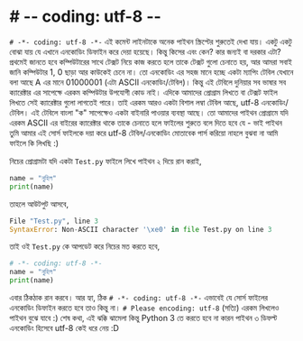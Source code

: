 # \# -- coding: utf-8 --

`# -*- coding: utf-8 -*-` এই কমেন্ট লাইনটাকে অনেক পাইথন স্ক্রিপ্টের শুরুতেই দেখা যায়। একটু একটু বোঝা যায় যে এখানে এনকোডিং ডিফাইন করে দেয়া হয়েছে। কিন্তু কিসের এবং কেন? কার জন্যই বা দরকার এটা? প্রথমেই জানতে হবে কম্পিউটারের সাথে টেক্সট নিয়ে কাজ করতে হলে তাকে টেক্সট গুলো চেনাতে হয়, আর আমরা সবাই জানি কম্পিউটার 1, 0 ছাড়া আর কাউকেই চেনে না। তো এনকোডিং এর সহজ মানে হচ্ছে একটা ম্যাপিং টেবিল যেখানে বলা আছে A এর মানে 01000001 \(এটা ASCII এনকোডিং/টেবিল\)। কিন্তু এই টেবিলে দুনিয়ার সব ভাষার সব ক্যারেক্টার এর সাপেক্ষে এরকম কম্পিউটার উপযোগী কোড নাই। এদিকে আমাদের প্রোগ্রাম লিখতে বা টেক্সট ফাইল লিখতে সেই ক্যারেক্টার গুলো লাগতেই পারে। তাই এরকম আরও একটা বিশাল লম্বা টেবিল আছে, utf-8 এনকোডিং/টেবিল। এই টেবিলে বাংলা "ক" সাপেক্ষেও একটা বাইনারি পাওয়ার ব্যবস্থা আছে। তো আমাদের পাইথন প্রোগ্রামে যদি এরকম ASCII এর বাইরের ক্যারেক্টার থাকে তাকে চেনাতে হলে ফাইলের শুরুতে বলে দিতে হবে যে - ভাই পাইথন তুমি আমার এই সোর্স ফাইলকে দয়া করে utf-8 টেবিল/এনকোডিং মোতাবেক পার্স করিয়ো নাহলে বুঝবা না আমি ফাইলে কি লিখছি :\)

নিচের প্রোগ্রামটা যদি একটা `Test.py` ফাইলে লিখে পাইথন ২ দিয়ে রান করাই,

```python
name = "নুহিল"
print(name)
```

তাহলে আউটপুট আসবে,

```python
File "Test.py", line 3
SyntaxError: Non-ASCII character '\xe0' in file Test.py on line 3
```

তাই ওই `Test.py` কে আপডেট করে নিচের মত করতে হবে,

```python
# -*- coding: utf-8 -*-
name = "নুহিল"
print(name)
```

এবার ঠিকঠাক রান করবে। আর হ্যা, ঠিক `# -*- coding: utf-8 -*-` এভাবেই যে সোর্স ফাইলের এনকোডিং ডিফাইন করতে হবে তাও কিন্তু না। `# Please encoding: utf-8` \(সত্যি\) এরকম লিখলেও পাইথন বুঝে যাবে :\) শেষ কথা, এই ঝক্কি ঝামেলা কিন্তু Python 3 তে করতে হবে না কারন পাইথন ৩ ডিফল্ট এনকোডিং হিসেবে utf-8 কেই ধরে নেয় :D

